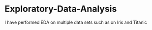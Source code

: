 # Exploratory-Data-Analysis
I have performed EDA on multiple data sets such as on  Iris and Titanic
